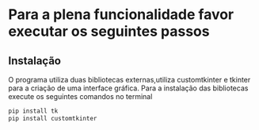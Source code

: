 # Para a plena funcionalidade favor executar os seguintes passos

## Instalação
O programa utiliza duas bibliotecas externas,utiliza customtkinter e tkinter para a criação de uma interface gráfica.
Para a instalação das bibliotecas execute os seguintes comandos no terminal

```bash
pip install tk
pip install customtkinter

